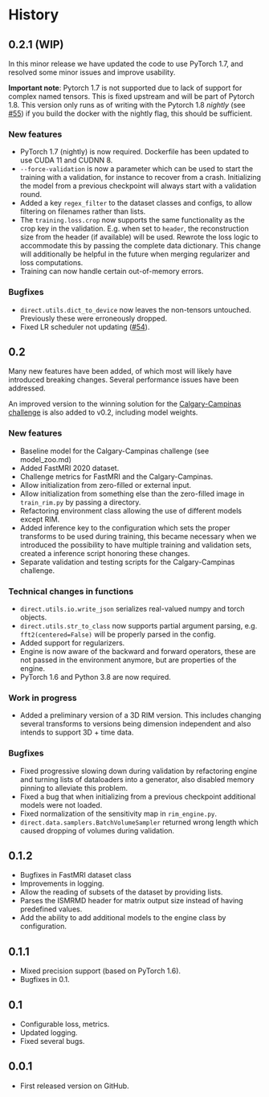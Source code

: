 # History

## 0.2.1 (WIP)

In this minor release we have updated the code to use PyTorch 1.7, and resolved some minor issues and improve usability.

**Important note**: Pytorch 1.7 is not supported due to lack of support for complex named tensors. This is fixed
upstream and will be part of Pytorch 1.8. This version only runs as of writing with the Pytorch 1.8
*nightly* (see [#55](https://github.com/directgroup/direct/issues/55)) if you build the docker with the nightly flag,
this should be sufficient.

### New features

* PyTorch 1.7 (nightly) is now required. Dockerfile has been updated to use CUDA 11 and CUDNN 8.
* `--force-validation` is now a parameter which can be used to start the training with a validation, for instance to
  recover from a crash. Initializing the model from a previous checkpoint will always start with a validation round.
* Added a key `regex_filter` to the dataset classes and configs, to allow filtering on filenames rather than lists.
* The `training.loss.crop` now supports the same functionality as the crop key in the validation. E.g. when set
  to `header`, the reconstruction size from the header (if available) will be used. Rewrote the loss logic to
  accommodate this by passing the complete data dictionary. This change will additionally be helpful in the future when
  merging regularizer and loss computations.
* Training can now handle certain out-of-memory errors.

### Bugfixes

* `direct.utils.dict_to_device` now leaves the non-tensors untouched. Previously these were erroneously dropped.
* Fixed LR scheduler not updating ([#54](https://github.com/directgroup/direct/issues/54)).

## 0.2

Many new features have been added, of which most will likely have introduced breaking changes. Several performance
issues have been addressed.

An improved version to the winning solution for the
[Calgary-Campinas challenge](https://sites.google.com/view/calgary-campinas-dataset/mr-reconstruction-challenge)
is also added to v0.2, including model weights.

### New features

* Baseline model for the Calgary-Campinas challenge (see model_zoo.md)
* Added FastMRI 2020 dataset.
* Challenge metrics for FastMRI and the Calgary-Campinas.
* Allow initialization from zero-filled or external input.
* Allow initialization from something else than the zero-filled image in `train_rim.py` by passing a directory.
* Refactoring environment class allowing the use of different models except RIM.
* Added inference key to the configuration which sets the proper transforms to be used during training, this became
  necessary when we introduced the possibility to have multiple training and validation sets, created a inference script
  honoring these changes.
* Separate validation and testing scripts for the Calgary-Campinas challenge.

### Technical changes in functions

* `direct.utils.io.write_json` serializes real-valued numpy and torch objects.
* `direct.utils.str_to_class` now supports partial argument parsing, e.g. `fft2(centered=False)` will be properly parsed
  in the config.
* Added support for regularizers.
* Engine is now aware of the backward and forward operators, these are not passed in the environment anymore, but are
  properties of the engine.
* PyTorch 1.6 and Python 3.8 are now required.

### Work in progress

* Added a preliminary version of a 3D RIM version. This includes changing several transforms to versions being dimension
  independent and also intends to support 3D + time data.

### Bugfixes

* Fixed progressive slowing down during validation by refactoring engine and turning lists of dataloaders into a
  generator, also disabled memory pinning to alleviate this problem.
* Fixed a bug that when initializing from a previous checkpoint additional models were not loaded.
* Fixed normalization of the sensitivity map in `rim_engine.py`.
* `direct.data.samplers.BatchVolumeSampler` returned wrong length which caused dropping of volumes during validation.

## 0.1.2

* Bugfixes in FastMRI dataset class
* Improvements in logging.
* Allow the reading of subsets of the dataset by providing lists.
* Parses the ISMRMD header for matrix output size instead of having predefined values.
* Add the ability to add additional models to the engine class by configuration.

## 0.1.1

* Mixed precision support (based on PyTorch 1.6).
* Bugfixes in 0.1.

## 0.1

* Configurable loss, metrics.
* Updated logging.
* Fixed several bugs.

## 0.0.1

* First released version on GitHub.
